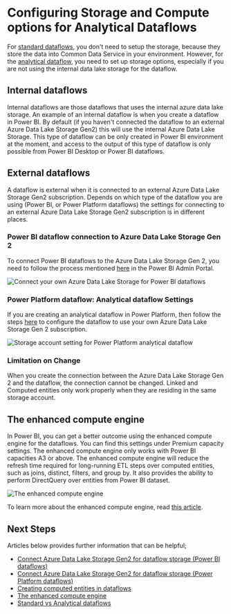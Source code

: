 # Configuring Storage and Compute options for Analytical Dataflows

For [standard dataflows](understanding-differences-between-analytical-standard-dataflows.md), you don't need to setup the storage, because they store the data into Common Data Service in your environment. However, for the [analytical dataflow](understanding-differences-between-analytical-standard-dataflows.md), you need to set up storage options, especially if you are not using the internal data lake storage for the dataflow.

## Internal dataflows

Internal dataflows are those dataflows that uses the internal azure data lake storage. An example of an internal dataflow is when you create a dataflow in Power BI. By default (if you haven't connected the dataflow to an external Azure Data Lake Storage Gen2) this will use the internal Azure Data Lake Storage. This type of dataflow can be only created in Power BI environment at the moment, and access to the output of this type of dataflow is only possible from Power BI Desktop or Power BI dataflows.

## External dataflows

A dataflow is external when it is connected to an external Azure Data Lake Storage Gen2 subscription. Depends on which type of the dataflow you are using (Power BI, or Power Platform dataflows) the settings for connecting to an external Azure Data Lake Storage Gen2 subscription is in different places.

### Power BI dataflow connection to Azure Data Lake Storage Gen 2

To connect Power BI dataflows to the Azure Data Lake Storage Gen 2, you need to follow the process mentioned [here](https://docs.microsoft.com/en-us/power-bi/transform-model/service-dataflows-connect-azure-data-lake-storage-gen2) in the Power BI Admin Portal.

![Connect your own Azure Data Lake Storage for Power BI dataflows](https://docs.microsoft.com/en-us/power-bi/transform-model/media/service-dataflows-connect-azure-data-lake-storage-gen2/dataflows-connect-08b.png)

### Power Platform dataflow: Analytical dataflow Settings

If you are creating an analytical dataflow in Power Platform, then follow the steps [here](https://docs.microsoft.com/en-us/powerapps/maker/common-data-service/connect-azure-data-lake-storage-for-dataflow) to configure the dataflow to use your own Azure Data Lake Storage Gen 2 subscription.

![Storage account setting for Power Platform analytical dataflow](https://docs.microsoft.com/en-us/powerapps/maker/common-data-service/media/select-storage-account.png)

### Limitation on Change

When you create the connection between the Azure Data Lake Storage Gen 2 and the dataflow, the connection cannot be changed. Linked and Computed entities only work properly when they are residing in the same storage account.

## The enhanced compute engine

In Power BI, you can get a better outcome using the enhanced compute engine for the dataflows. You can find this settings under Premium capacity settings. The enhanced compute engine only works with Power BI capacities A3 or above. The enhanced compute engine will reduce the refresh time required for long-running ETL steps over computed entities, such as joins, distinct, filters, and group by. It also provides the ability to perform DirectQuery over entities from Power BI dataset.

![The enhanced compute engine](https://docs.microsoft.com/en-us/power-bi/transform-model/media/service-dataflows-enhanced-compute-engine/enhanced-compute-engine-01.png)

To learn more about the enhanced compute engine, read [this article](https://docs.microsoft.com/en-us/power-bi/transform-model/service-dataflows-enhanced-compute-engine).

## Next Steps

Articles below provides further information that can be helpful;

- [Connect Azure Data Lake Storage Gen2 for dataflow storage (Power BI dataflows)](https://docs.microsoft.com/en-us/power-bi/service-dataflows-connect-azure-data-lake-storage-gen2
  )
- [Connect Azure Data Lake Storage Gen2 for dataflow storage (Power Platform dataflows)](https://docs.microsoft.com/en-us/powerapps/maker/common-data-service/connect-azure-data-lake-storage-for-dataflow)
- [Creating computed entities in dataflows](computed-entities)
- [The enhanced compute engine](https://docs.microsoft.com/en-us/power-bi/transform-model/service-dataflows-enhanced-compute-engine)
- [Standard vs Analytical dataflows](understanding-differences-between-analytical-standard-dataflows.md)